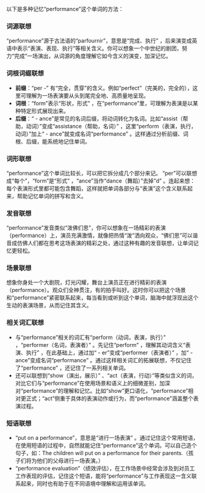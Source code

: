 以下是多种记忆“performance”这个单词的方法：

### 词源联想
“performance”源于古法语的“parfournir”，意思是“完成、执行” ，后来演变成英语中表示“表演、表现、执行”等相关含义。你可以想象一个中世纪的剧团，努力“完成”一场演出，从词源的角度理解它如今含义的演变，加深记忆。

### 词根词缀联想
 - **前缀**：“per -” 有“完全，贯穿”的含义。例如“perfect”（完美的，完全的），这里可理解为一场表演要从头到尾完全地、高质量地呈现。
 - **词根**：“form”表示“形状，形式” ，在“performance”里，可理解为表演是以某种特定形式展现出来。
 - **后缀**：“ - ance”是常见的名词后缀，将动词转化为名词。比如“assist（帮助，动词）”变成“assistance（帮助，名词）” ，这里“perform（表演，执行，动词）”加上“ - ance”就变成名词“performance” 。这样通过分析前缀、词根、后缀，能系统地记住单词。

### 词形联想
“performance”这个单词比较长，可以把它拆分成几个部分来记。 “per”可以联想成“每个”，“form”是“形式” ，“ance”当作“dance（舞蹈）”去掉“d” 。连起来想：每个表演形式里都可能包含舞蹈，这样就把单词各部分与“表演”这个含义联系起来，帮助记忆单词的拼写和含义。

### 发音联想
“performance”发音类似“泼佛们思”，你可以想象在一场精彩的表演（performance）上，演员充满激情，就像把热情“泼”洒向观众，“佛们思”可以谐音成仿佛人们都在思考这场表演的精彩之处，通过这种有趣的发音联想，让单词记忆更轻松。

### 场景联想
想象你身处一个大剧院，灯光闪耀，舞台上演员正在进行精彩的表演（performance）。观众们全神贯注，有的拍手叫好。这时你可以把这个场景和“performance”紧密联系起来，每当看到或听到这个单词，脑海中就浮现出这个生动的表演场景，从而记住其含义。

### 相关词汇联想
 - 与“performance”相关的词汇有“perform（动词，表演，执行）” ，“performer（名词，表演者）” 。先记住“perform” ，理解其动词含义“表演、执行” ，在此基础上，通过加“ - er”变成“performer（表演者）” ，加“ - ance”变成名词“performance” 。通过这样相关词汇的拓展联想，不仅记住了“performance” ，还记住了一系列相关单词。
 - 还可以联想到“show（演出，展示）” 、“act（表演，行动）”等类似含义的词，对比它们与“performance”在使用场景和语义上的细微差别，加深对“performance”的理解和记忆。比如“show”更口语化，“performance”相对更正式；“act”侧重于具体的表演动作或行为，而“performance”涵盖整个表演过程。

### 短语联想
 - “put on a performance”，意思是“进行一场表演” 。通过记住这个常用短语，在使用短语的过程中，自然就能记住“performance”这个单词。可以自己造个句子，如：The children will put on a performance for their parents.（孩子们将为他们的父母进行一场表演。）
 - “performance evaluation”（绩效评估），在工作场景中经常会涉及到对员工工作表现的评估，记住这个短语，能将“performance”与工作表现这一含义联系起来，同时也有助于在不同语境中理解和运用该单词。 